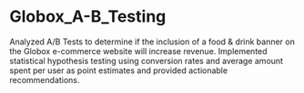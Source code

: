 # Globox_A-B_Testing
Analyzed A/B Tests to determine if the inclusion of a food &amp; drink banner on the Globox e-commerce website will increase revenue. Implemented statistical hypothesis testing using conversion rates and average amount spent per user as point estimates and provided actionable recommendations.
